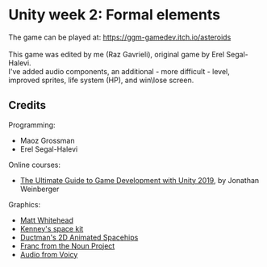 # Unity week 2: Formal elements

The game can be played at: https://ggm-gamedev.itch.io/asteroids <br>
<br>
This game was edited by me (Raz Gavrieli), original game by Erel Segal-Halevi. <br> 
I've added audio components, an additional - more difficult - level, improved sprites, life system (HP), and win\lose screen. <br>




## Credits

Programming:
* Maoz Grossman
* Erel Segal-Halevi

Online courses:
* [The Ultimate Guide to Game Development with Unity 2019](https://www.udemy.com/the-ultimate-guide-to-game-development-with-unity/), by Jonathan Weinberger

Graphics:
* [Matt Whitehead](https://ccsearch.creativecommons.org/photos/7fd4a37b-8d1a-4d4c-80a2-4ca4a3839941)
* [Kenney's space kit](https://kenney.nl/assets/space-kit)
* [Ductman's 2D Animated Spacehips](https://assetstore.unity.com/packages/2d/characters/2d-animated-spaceships-96852)
* [Franc from the Noun Project](https://commons.wikimedia.org/w/index.php?curid=64661575)
* [Audio from Voicy](https://www.voicy.network/)
